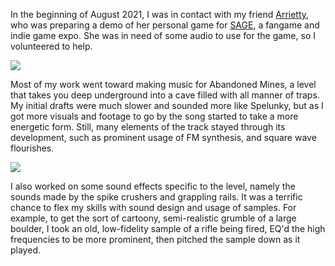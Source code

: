 In the beginning of August 2021, I was in contact with my friend [Arrietty](https://twitter.com/qqnosh), who was preparing a demo of her personal game for [SAGE](https://sagexpo.org/#/about), a fangame and indie game expo. She was in need of some audio to use for the game, so I volunteered to help.

![](pnscreenshot.jpg)

Most of my work went toward making music for Abandoned Mines, a level that takes you deep
underground into a cave filled with all manner of traps. My initial drafts were much slower and sounded more like Spelunky, but as I got more visuals and footage to go by the song started to take a more energetic form. Still, many elements of the track stayed through its development, such as prominent usage of FM synthesis, and square wave flourishes.

![](pnstagemusic.jpg)

I also worked on some sound effects specific to the level, namely the sounds made by the spike crushers and grappling rails. It was a terrific chance to flex my skills with sound design and usage of samples. For example, to get the sort of cartoony, semi-realistic grumble of a large boulder, I took an old, low-fidelity sample of a rifle being fired, EQ'd the high frequencies to be more prominent, then pitched the sample down as it played.